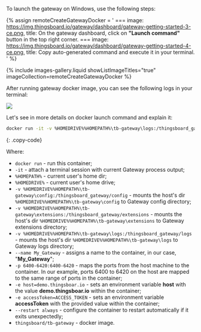 To launch the gateway on Windows, use the following steps:

{% assign remoteCreateGatewayDocker = '
    ===
        image: https://img.thingsboard.io/gateway/dashboard/gateway-getting-started-3-ce.png,
        title: On the gateway dashboard, click on **"Launch command"** button in the top right corner.
    ===
        image: https://img.thingsboard.io/gateway/dashboard/gateway-getting-started-4-ce.png,
        title: Copy auto-generated command and execute it in your terminal.
'
%}

{% include images-gallery.liquid showListImageTitles="true" imageCollection=remoteCreateGatewayDocker %}

After running gateway docker image, you can see the following logs in your terminal:

![](https://img.thingsboard.io/gateway/dashboard/launch-gateway-docker.png)

Let's see in more details on docker launch command and explain it:
```bash
docker run -it -v %HOMEDRIVE%%HOMEPATH%\tb-gateway\logs:/thingsboard_gateway/logs -v %HOMEDRIVE%%HOMEPATH%\tb-gateway\extensions:/thingsboard_gateway/extensions -v %HOMEDRIVE%%HOMEPATH%\tb-gateway\config:/thingsboard_gateway/config --name My_Gateway -p 6400-6420:6400-6420 -e host=demo.thingsboar.io -e accessToken=ACCESS_TOKEN --restart always thingsboard/tb-gateway
```
{: .copy-code}

Where:
- `docker run` - run this container;
- `-it` - attach a terminal session with current Gateway process output;
- `%HOMEPATH%`   - current user's home dir;
- `%HOMEDRIVE%` - current user's home drive;
- `-v %HOMEDRIVE%%HOMEPATH%\tb-gateway\config:/thingsboard_gateway/config`   - mounts the host's dir `%HOMEDRIVE%%HOMEPATH%\tb-gateway\config` to Gateway config  directory;
- `-v %HOMEDRIVE%%HOMEPATH%\tb-gateway\extensions:/thingsboard_gateway/extensions`   - mounts the host's dir `%HOMEDRIVE%%HOMEPATH%\tb-gateway\extensions` to Gateway extensions  directory;
- `-v %HOMEDRIVE%%HOMEPATH%\tb-gateway\logs:/thingsboard_gateway/logs`   - mounts the host's dir `%HOMEDRIVE%%HOMEPATH%\tb-gateway\logs` to Gateway logs  directory;
- `--name My_Gateway` - assigns a name to the container, in our case, "**My_Gateway**";
- `-p 6400-6420:6400-6420` - maps the ports from the host machine to the container. In our example, ports 6400 to 6420 on the host are mapped to the same range of ports in the container;
- `-e host=demo.thingsboar.io` - sets an environment variable **host** with the value **demo.thingsboar.io** within the container;
- `-e accessToken=ACCESS_TOKEN` - sets an environment variable **accessToken** with the provided value within the container;
- `--restart always` - configure the container to restart automatically if it exits unexpectedly;
- `thingsboard/tb-gateway` - docker image.
